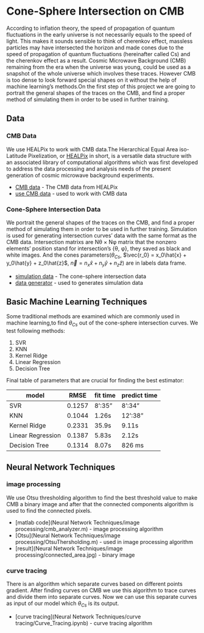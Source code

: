 # Cone-Sphere Intersection on CMB

According to inflation theory, the speed of propagation of quantum fluctuations in the early universe is not necessarily equals
to the speed of light. This makes it sounds sensible to think
of cherenkov effect, massless particles may have intersected the horizon and made
cones due to the speed of propagation of quantum fluctuations
(hereinafter called Cs) and the cherenkov effect as a result.
Cosmic Microwave Background (CMB) remaining from the era when the universe was young, could
be used as a snapshot of the whole universe which involves
these traces. However CMB is too dense to look forward special
shapes on it without the help of machine learning’s methods.On
the first step of this project we are going to portrait the general
shapes of the traces on the CMB, and find a proper method of
simulating them in order to be used in further training.

## Data
### CMB Data
We use HEALPix to work with CMB data.The Hierarchical Equal Area iso-Latitude Pixelization, or
[HEALPix](https://iopscience.iop.org/article/10.1086/427976/pdf) in short, is a versatile data structure with an associated library of computational algorithms which was first
developed to address the data processing and analysis needs of
the present generation of cosmic microwave background experiments.
* [CMB data](https://drive.google.com/drive/folders/1R_WOCLi3S2RIhC0V55duOmJIvfaydLs3?usp=sharing) - The CMB data from HEALPix
* [use CMB data](Data/CMB_data.ipynb) - used to work with CMB data 

### Cone-Sphere Intersection Data
We portrait the general shapes of the traces on the CMB, and find a proper method of
simulating them in order to be used in further training.
Simulation is used for generating intersection curves’
data with the same format as the CMB data.
Intersection matrixs are Nθ × Nφ matrix that the nonzero elements’ position stand for intersection’s {θ, φ}, they saved as black and white images.
And the cones parameters($`θ_{Cs}`$, $`\vec{r_0} = x_0\hat{x} + y_0\hat{y} + z_0\hat{z}`$, $`\vec{n} = n_x\hat{x} + n_y\hat{y} + n_z\hat{z}`$) are in labels data frame.  
* [simulation data](https://drive.google.com/drive/folders/1SMUGfrpntOBXg3y3lDTwlyd7YEId2fL3?usp=sharing) - The cone-sphere intersection data 
* [data generator](Data/Cone_sphere_intersection_curve_simulation.ipynb) - used to generates simulation data 

## Basic Machine Learning Techniques
Some traditional methods are examined which are commonly used in machine learning,to find $`θ_{Cs}`$ out of the cone-sphere intersection curves.
We test following methods:
1.  SVR
2.  KNN
3.  Kernel Ridge
4.  Linear Regression
5.  Decision Tree


Final table of parameters that are crucial for finding the best estimator:


| model | RMSE | fit time | predict time
| ------ | ------ | ------ | ------ |
| SVR | 0.1257 | 8’:35” | 8’:34” |
| KNN | 0.1044 | 1.26s | 12’:38” |
| Kernel Ridge | 0.2331 | 35.9s | 9.11s |
| Linear Regression | 0.1387 | 5.83s | 2.12s |
| Decision Tree | 0.1314 | 8.07s | 826 ms |

## Neural Network Techniques 
### image processing
We use Otsu thresholding algorithm to find the best threshold value to make CMB a binary image and after 
that the connected components algorithm is used to find the connected pixels. 


* [matlab code](Neural Network Techniques/image processing/cmb_analyzer.m) - image processing algorithm
* [Otsu](Neural Network Techniques/image processing/OtsuThersholding.m) - used in image processing algorithm 
* [result](Neural Network Techniques/image processing/connected_area.jpg) - binary image


### curve tracing
There is an algorithm which separate curves based on different points gradient. After finding curves on CMB we use this algorithm to trace curves and divide them into separate curves. Now we can use 
this separate curves as input of our model which $`θ_{Cs}`$ is its output. 

* [curve tracing](Neural Network Techniques/curve tracing/Curve_Tracing.ipynb) - curve tracing algorithm 

